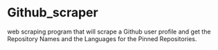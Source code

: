# Github_scraper
 web scraping program that will scrape a Github user profile and get the Repository Names and the Languages for the Pinned Repositories.
